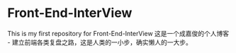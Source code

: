 # Front-End-InterView

This is my first repository for Front-End-InterView
这是一个成嘉俊的个人博客 - 建立前端各类复盘之路，这是人类的一小步，确实懒人的一大步。
